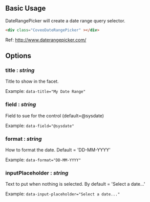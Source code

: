 ## Basic Usage

DateRangePicker will create a date range query selector.

```html
<div class="CoveoDateRangePicker" ></div>
```

Ref: http://www.daterangepicker.com/


## Options

### title : _string_

Title to show in the facet.

Example: `data-title="My Date Range"`

### field : _string_

Field to sue for the control (default=@sysdate)

Example: `data-field="@sysdate"`

### format : _string_

How to format the date. Default = 'DD-MM-YYYY'

Example: `data-format="DD-MM-YYYY"`

### inputPlaceholder : _string_

Text to put when nothing is selected. By default = 'Select a date...'

Example: `data-input-placeholder="Select a date..."`


